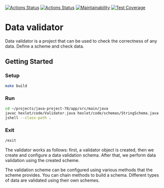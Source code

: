 [![Actions Status](https://github.com/dedov-mm/java-project-78/actions/workflows/hexlet-check.yml/badge.svg)](https://github.com/dedov-mm/java-project-78/actions)
[![Actions Status](https://github.com/dedov-mm/java-project-78/actions/workflows/main.yml/badge.svg)](https://github.com/dedov-mm/java-project-78/actions)
[![Maintainability](https://api.codeclimate.com/v1/badges/ad32bb43dd701bd085d2/maintainability)](https://codeclimate.com/github/dedov-mm/java-project-78/maintainability)
[![Test Coverage](https://api.codeclimate.com/v1/badges/ad32bb43dd701bd085d2/test_coverage)](https://codeclimate.com/github/dedov-mm/java-project-78/test_coverage)

# Data validator 
Data validator is a project that can be used to check the correctness of any data. Define a scheme and check data.

## Getting Started

### Setup

```bash
make build
```

### Run

```bash
cd ~/projects/java-project-78/app/src/main/java
javac hexlet/code/Validator.java hexlet/code/schemas/StringSchema.java
jshell --class-path .
```
### Exit
```bash
/exit
```

The validator works as follows: first, a validator object is created, then we create and configure a data validation schema. After that, we perform data validation using the created scheme. 

The validation scheme can be configured using various methods that the scheme provides. You can chain methods to build a schema. Different types of data are validated using their own schemes.


